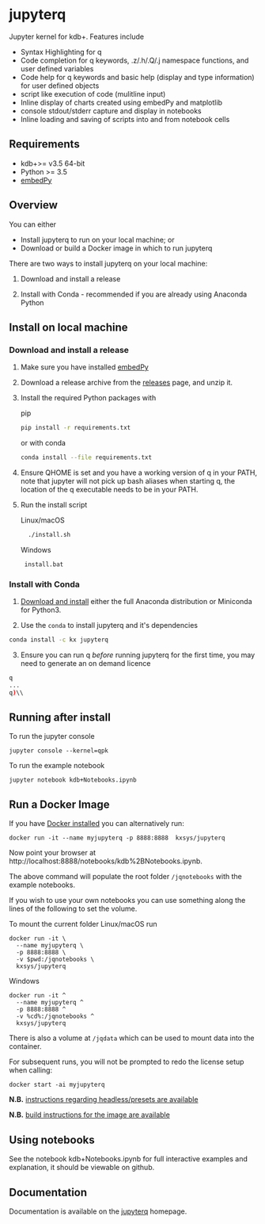 # jupyterq
Jupyter kernel for kdb+. Features include

- Syntax Highlighting for q
- Code completion for q keywords, .z/.h/.Q/.j namespace functions, and user defined variables
- Code help for q keywords and basic help (display and type information) for user defined objects
- script like execution of code (mulitline input)
- Inline display of charts created using embedPy and matplotlib
- console stdout/stderr capture and display in notebooks
- Inline loading and saving of scripts into and from notebook cells


## Requirements
- kdb+>= v3.5 64-bit
- Python >= 3.5
- [embedPy](https://github.com/KxSystems/embedPy)

## Overview

You can either

*   Install jupyterq to run on your local machine; or
*   Download or build a Docker image in which to run jupyterq

There are two ways to install jupyterq on your local machine:

1.  Download and install a release

1.  Install with Conda - recommended if you are already using Anaconda Python

## Install on local machine

### Download and install a release

1. Make sure you have installed [embedPy](https://github.com/KxSystems/embedPy)

1. Download a release archive from the [releases](../../releases/latest) page, and unzip it.

1. Install the required Python packages with

   pip

   ```bash
   pip install -r requirements.txt
   ```

   or with conda

   ```bash
   conda install --file requirements.txt
   ```


1. Ensure QHOME is set and you have a working version of q in your PATH, note that jupyter will not pick up bash aliases when starting q, the location of the q executable needs to be in your PATH.

1. Run the install script

    Linux/macOS

    ```bash
      ./install.sh
    ```
    Windows
    ```
     install.bat
    ```

### Install with Conda

1. [Download and install](https://conda.io/docs/user-guide/install/download.html) either the full Anaconda distribution or Miniconda for Python3.

2. Use the `conda` to install jupyterq and it's dependencies

```bash
conda install -c kx jupyterq
```

3. Ensure you can run q *before* running jupyterq for the first time, you may need to generate an on demand licence

```bash
q
...
q)\\
```

## Running after install

To run the jupyter console
```
jupyter console --kernel=qpk
```
To run the example notebook
```
jupyter notebook kdb+Notebooks.ipynb
```

## Run a Docker Image

If you have [Docker installed](https://www.docker.com/community-edition) you can alternatively run:

	docker run -it --name myjupyterq -p 8888:8888  kxsys/jupyterq

Now point your browser at http://localhost:8888/notebooks/kdb%2BNotebooks.ipynb.

The above command will populate the root folder `/jqnotebooks` with the example notebooks.

If you wish to use your own notebooks you can use something along the lines of the following to set the volume.  

To mount the current folder Linux/macOS run

    docker run -it \ 
      --name myjupyterq \
      -p 8888:8888 \
      -v $pwd:/jqnotebooks \
      kxsys/jupyterq

Windows

	docker run -it ^
      --name myjupyterq ^
      -p 8888:8888 ^
      -v %cd%:/jqnotebooks ^
      kxsys/jupyterq

There is also a volume at `/jqdata` which can be used to mount data into the container.			

For subsequent runs, you will not be prompted to redo the license setup when calling:

    docker start -ai myjupyterq

**N.B.** [instructions regarding headless/presets are available](https://github.com/KxSystems/embedPy/blob/master/docker/README.md#headlesspresets)

**N.B.** [build instructions for the image are available](docker/README.md)

## Using notebooks

See the notebook kdb+Notebooks.ipynb for full interactive examples and explanation, it should be viewable on github.


## Documentation

Documentation is available on the [jupyterq](https://code.kx.com/q/ml/jupyterq/) homepage.
